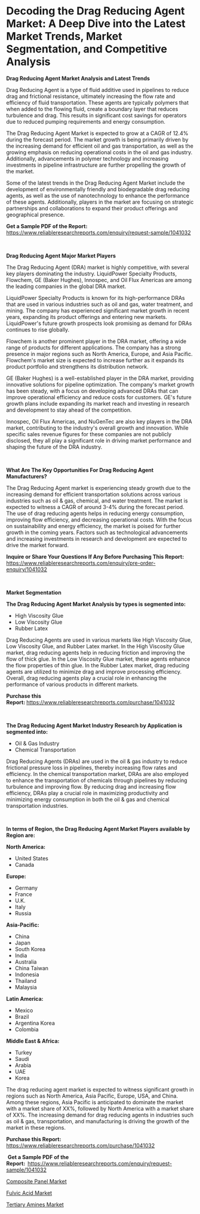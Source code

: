 <p><h1>Decoding the Drag Reducing Agent Market: A Deep Dive into the Latest Market Trends, Market Segmentation, and Competitive Analysis</h1></p><p><strong>Drag Reducing Agent Market Analysis and Latest Trends</strong></p>
<p><p>Drag Reducing Agent is a type of fluid additive used in pipelines to reduce drag and frictional resistance, ultimately increasing the flow rate and efficiency of fluid transportation. These agents are typically polymers that when added to the flowing fluid, create a boundary layer that reduces turbulence and drag. This results in significant cost savings for operators due to reduced pumping requirements and energy consumption.</p><p>The Drag Reducing Agent Market is expected to grow at a CAGR of 12.4% during the forecast period. The market growth is being primarily driven by the increasing demand for efficient oil and gas transportation, as well as the growing emphasis on reducing operational costs in the oil and gas industry. Additionally, advancements in polymer technology and increasing investments in pipeline infrastructure are further propelling the growth of the market.</p><p>Some of the latest trends in the Drag Reducing Agent Market include the development of environmentally friendly and biodegradable drag reducing agents, as well as the use of nanotechnology to enhance the performance of these agents. Additionally, players in the market are focusing on strategic partnerships and collaborations to expand their product offerings and geographical presence.</p></p>
<p><strong>Get a Sample PDF of the Report:&nbsp;</strong> <a href="https://www.reliableresearchreports.com/enquiry/request-sample/1041032">https://www.reliableresearchreports.com/enquiry/request-sample/1041032</a></p>
<p>&nbsp;</p>
<p><strong>Drag Reducing Agent Major Market Players</strong></p>
<p><p>The Drag Reducing Agent (DRA) market is highly competitive, with several key players dominating the industry. LiquidPower Specialty Products, Flowchem, GE (Baker Hughes), Innospec, and Oil Flux Americas are among the leading companies in the global DRA market.</p><p>LiquidPower Specialty Products is known for its high-performance DRAs that are used in various industries such as oil and gas, water treatment, and mining. The company has experienced significant market growth in recent years, expanding its product offerings and entering new markets. LiquidPower's future growth prospects look promising as demand for DRAs continues to rise globally.</p><p>Flowchem is another prominent player in the DRA market, offering a wide range of products for different applications. The company has a strong presence in major regions such as North America, Europe, and Asia Pacific. Flowchem's market size is expected to increase further as it expands its product portfolio and strengthens its distribution network.</p><p>GE (Baker Hughes) is a well-established player in the DRA market, providing innovative solutions for pipeline optimization. The company's market growth has been steady, with a focus on developing advanced DRAs that can improve operational efficiency and reduce costs for customers. GE's future growth plans include expanding its market reach and investing in research and development to stay ahead of the competition.</p><p>Innospec, Oil Flux Americas, and NuGenTec are also key players in the DRA market, contributing to the industry's overall growth and innovation. While specific sales revenue figures for these companies are not publicly disclosed, they all play a significant role in driving market performance and shaping the future of the DRA industry.</p></p>
<p>&nbsp;</p>
<p><strong>What Are The Key Opportunities For Drag Reducing Agent Manufacturers?</strong></p>
<p><p>The Drag Reducing Agent market is experiencing steady growth due to the increasing demand for efficient transportation solutions across various industries such as oil & gas, chemical, and water treatment. The market is expected to witness a CAGR of around 3-4% during the forecast period. The use of drag reducing agents helps in reducing energy consumption, improving flow efficiency, and decreasing operational costs. With the focus on sustainability and energy efficiency, the market is poised for further growth in the coming years. Factors such as technological advancements and increasing investments in research and development are expected to drive the market forward.</p></p>
<p><strong>Inquire or Share Your Questions If Any Before Purchasing This Report:</strong> <a href="https://www.reliableresearchreports.com/enquiry/pre-order-enquiry/1041032">https://www.reliableresearchreports.com/enquiry/pre-order-enquiry/1041032</a></p>
<p>&nbsp;</p>
<p><strong>Market Segmentation</strong></p>
<p><strong>The Drag Reducing Agent Market Analysis by types is segmented into:</strong></p>
<p><ul><li>High Viscosity Glue</li><li>Low Viscosity Glue</li><li>Rubber Latex</li></ul></p>
<p><p>Drag Reducing Agents are used in various markets like High Viscosity Glue, Low Viscosity Glue, and Rubber Latex market. In the High Viscosity Glue market, drag reducing agents help in reducing friction and improving the flow of thick glue. In the Low Viscosity Glue market, these agents enhance the flow properties of thin glue. In the Rubber Latex market, drag reducing agents are utilized to minimize drag and improve processing efficiency. Overall, drag reducing agents play a crucial role in enhancing the performance of various products in different markets.</p></p>
<p><strong>Purchase this Report:&nbsp;</strong><a href="https://www.reliableresearchreports.com/purchase/1041032">https://www.reliableresearchreports.com/purchase/1041032</a></p>
<p>&nbsp;</p>
<p><strong>The Drag Reducing Agent Market Industry Research by Application is segmented into:</strong></p>
<p><ul><li>Oil & Gas Industry</li><li>Chemical Transportation</li></ul></p>
<p><p>Drag Reducing Agents (DRAs) are used in the oil & gas industry to reduce frictional pressure loss in pipelines, thereby increasing flow rates and efficiency. In the chemical transportation market, DRAs are also employed to enhance the transportation of chemicals through pipelines by reducing turbulence and improving flow. By reducing drag and increasing flow efficiency, DRAs play a crucial role in maximizing productivity and minimizing energy consumption in both the oil & gas and chemical transportation industries.</p></p>
<p>&nbsp;</p>
<p><strong>In terms of Region, the Drag Reducing Agent Market Players available by Region are:</strong></p>
<p>
    <p> <strong> North America: </strong>
        <ul>
            <li>United States</li>
            <li>Canada</li>
        </ul>
        </p> 
    <p> <strong> Europe: </strong>
        <ul>
            <li>Germany</li>
            <li>France</li>
            <li>U.K.</li>
            <li>Italy</li>
            <li>Russia</li>
        </ul>
        </p> 
    <p> <strong> Asia-Pacific: </strong>
        <ul>
            <li>China</li>
            <li>Japan</li>
            <li>South Korea</li>
            <li>India</li>
            <li>Australia</li>
            <li>China Taiwan</li>
            <li>Indonesia</li>
            <li>Thailand</li>
            <li>Malaysia</li>
        </ul>
        </p> 
    <p> <strong> Latin America: </strong>
        <ul>
            <li>Mexico</li>
            <li>Brazil</li>
            <li>Argentina Korea</li>
            <li>Colombia</li>
        </ul>
        </p> 
    <p> <strong> Middle East & Africa: </strong>
        <ul>
            <li>Turkey</li>
            <li>Saudi</li>
            <li>Arabia</li>
            <li>UAE</li>
            <li>Korea</li>
        </ul>
    </p>
    </p>
<p><p>The drag reducing agent market is expected to witness significant growth in regions such as North America, Asia Pacific, Europe, USA, and China. Among these regions, Asia Pacific is anticipated to dominate the market with a market share of XX%, followed by North America with a market share of XX%. The increasing demand for drag reducing agents in industries such as oil & gas, transportation, and manufacturing is driving the growth of the market in these regions.</p></p>
<p><strong>Purchase this Report: </strong><a href="https://www.reliableresearchreports.com/purchase/1041032">https://www.reliableresearchreports.com/purchase/1041032</a></p>
<p>&nbsp;<strong>Get a Sample PDF of the Report:&nbsp;&nbsp;</strong><a href="https://www.reliableresearchreports.com/enquiry/request-sample/1041032">https://www.reliableresearchreports.com/enquiry/request-sample/1041032</a></p>
<p><strong></strong></p>
<p><p><a href="https://github.com/shotows/Market-Research-Report-List-1/blob/main/composite-panel-market.md">Composite Panel Market</a></p><p><a href="https://github.com/angelajermaine/Market-Research-Report-List-2/blob/main/fulvic-acid-market.md">Fulvic Acid Market</a></p><p><a href="https://github.com/beatblasta/Market-Research-Report-List-2/blob/main/tertiary-amines-market.md">Tertiary Amines Market</a></p></p>